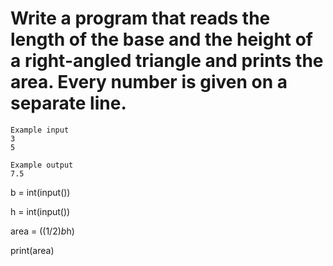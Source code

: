 # Write a program that reads the length of the base and the height of a right-angled triangle and prints the area. Every number is given on a separate line.

```
Example input
3
5

Example output
7.5
```
b = int(input())

h = int(input())

area = ((1/2)*b*h)

print(area)
